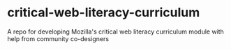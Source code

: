 # critical-web-literacy-curriculum
A repo for developing Mozilla's critical web literacy curriculum module with help from community co-designers
